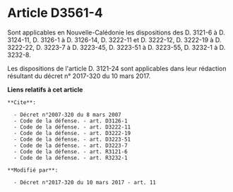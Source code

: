 # Article D3561-4

Sont applicables en Nouvelle-Calédonie les dispositions des D. 3121-6 à D. 3124-11, D. 3126-1 à D. 3126-14, D. 3222-11 et D.
3222-12, 
D. 3222-19 à D. 3222-22, D. 3223-7 à D. 3223-45, D. 3223-51 à D. 3223-55, D. 3232-1 à D. 3232-8. 

Les dispositions de l'article D. 3121-24 sont applicables dans leur rédaction résultant du décret n° 2017-320 du 10 mars
2017.

**Liens relatifs à cet article**

	**Cite**:

	  - Décret n°2007-320 du 8 mars 2007
	  - Code de la défense. - art. D3126-1
	  - Code de la défense. - art. D3222-11
	  - Code de la défense. - art. D3222-19
	  - Code de la défense. - art. D3223-51
	  - Code de la défense. - art. D3223-7
	  - Code de la défense. - art. R3121-6
	  - Code de la défense. - art. R3232-1

	**Modifié par**:

	  - Décret n°2017-320 du 10 mars 2017 - art. 11
